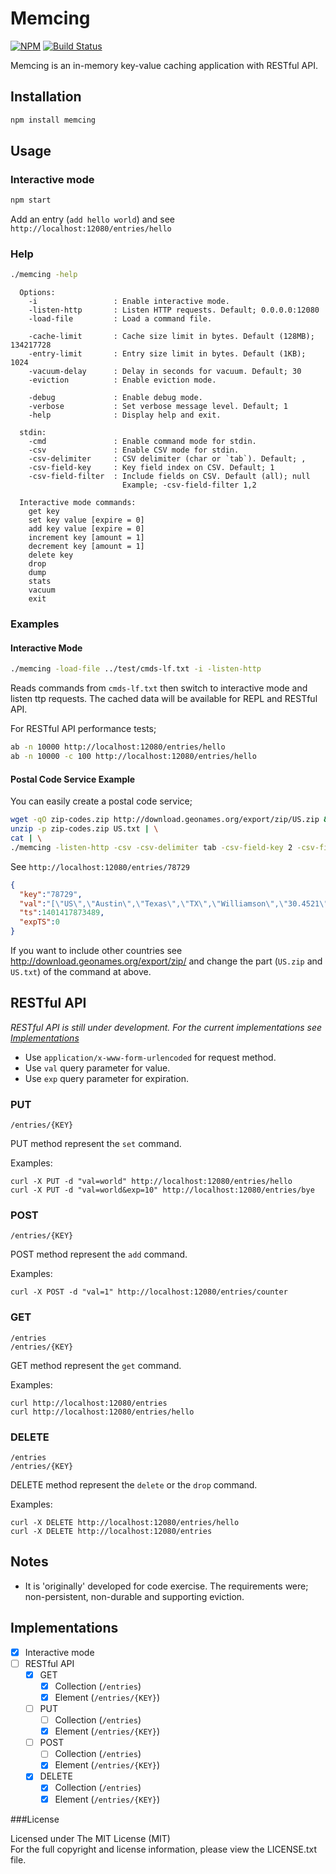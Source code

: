 # Memcing

[![NPM][npm-image]][npm-url] [![Build Status][travis-image]][travis-url]

Memcing is an in-memory key-value caching application with RESTful API.

## Installation

```bash
npm install memcing
```

## Usage

### Interactive mode

```bash
npm start
```
Add an entry (`add hello world`) and see `http://localhost:12080/entries/hello`

### Help

```bash
./memcing -help
```
```
  Options:
    -i                 : Enable interactive mode.
    -listen-http       : Listen HTTP requests. Default; 0.0.0.0:12080
    -load-file         : Load a command file.

    -cache-limit       : Cache size limit in bytes. Default (128MB); 134217728
    -entry-limit       : Entry size limit in bytes. Default (1KB); 1024
    -vacuum-delay      : Delay in seconds for vacuum. Default; 30
    -eviction          : Enable eviction mode.

    -debug             : Enable debug mode.
    -verbose           : Set verbose message level. Default; 1
    -help              : Display help and exit.

  stdin:
    -cmd               : Enable command mode for stdin.
    -csv               : Enable CSV mode for stdin.
    -csv-delimiter     : CSV delimiter (char or `tab`). Default; ,
    -csv-field-key     : Key field index on CSV. Default; 1
    -csv-field-filter  : Include fields on CSV. Default (all); null
                         Example; -csv-field-filter 1,2

  Interactive mode commands:
    get key
    set key value [expire = 0]
    add key value [expire = 0]
    increment key [amount = 1]
    decrement key [amount = 1]
    delete key
    drop
    dump
    stats
    vacuum
    exit
```

### Examples

#### Interactive Mode

```bash
./memcing -load-file ../test/cmds-lf.txt -i -listen-http
```

Reads commands from `cmds-lf.txt` then switch to interactive mode and listen 
ttp requests. The cached data will be available for REPL and RESTful API.

For RESTful API performance tests;

```bash
ab -n 10000 http://localhost:12080/entries/hello
ab -n 10000 -c 100 http://localhost:12080/entries/hello
```

#### Postal Code Service Example

You can easily create a postal code service;

```bash
wget -qO zip-codes.zip http://download.geonames.org/export/zip/US.zip && \
unzip -p zip-codes.zip US.txt | \
cat | \
./memcing -listen-http -csv -csv-delimiter tab -csv-field-key 2 -csv-field-filter 1,3,4,5,6,10,11
```

See `http://localhost:12080/entries/78729`

```JSON
{
  "key":"78729",
  "val":"[\"US\",\"Austin\",\"Texas\",\"TX\",\"Williamson\",\"30.4521\",\"-97.7688\"]",
  "ts":1401417873489,
  "expTS":0
}
```

If you want to include other countries see http://download.geonames.org/export/zip/
and change the part (`US.zip` and `US.txt`) of the command at above.

## RESTful API

*RESTful API is still under development. For the current implementations see [Implementations](#implementations)* 

* Use `application/x-www-form-urlencoded` for request method.
* Use `val` query parameter for value.
* Use `exp` query parameter for expiration.

### PUT

```
/entries/{KEY}
```
PUT method represent the `set` command.

Examples:
```
curl -X PUT -d "val=world" http://localhost:12080/entries/hello
curl -X PUT -d "val=world&exp=10" http://localhost:12080/entries/bye
```

### POST

```
/entries/{KEY}
```
POST method represent the `add` command.

Examples:
```
curl -X POST -d "val=1" http://localhost:12080/entries/counter
```

### GET

```
/entries
/entries/{KEY}
```
GET method represent the `get` command.

Examples:
```
curl http://localhost:12080/entries
curl http://localhost:12080/entries/hello
```

### DELETE

```
/entries
/entries/{KEY}
```
DELETE method represent the `delete` or the `drop` command.

Examples:
```
curl -X DELETE http://localhost:12080/entries/hello
curl -X DELETE http://localhost:12080/entries
```

## Notes

* It is 'originally' developed for code exercise. The requirements were;
  non-persistent, non-durable and supporting eviction.

## Implementations

- [x] Interactive mode
- [ ] RESTful API
  - [x] GET
    - [x] Collection (`/entries`)
    - [x] Element (`/entries/{KEY}`)
  - [ ] PUT
    - [ ] Collection (`/entries`)
    - [x] Element (`/entries/{KEY}`)
  - [ ] POST
    - [ ] Collection (`/entries`)
    - [x] Element (`/entries/{KEY}`)
  - [x] DELETE
    - [x] Collection (`/entries`)
    - [x] Element (`/entries/{KEY}`)

###License

Licensed under The MIT License (MIT)  
For the full copyright and license information, please view the LICENSE.txt file.

[npm-url]: http://npmjs.org/package/memcing
[npm-image]: https://badge.fury.io/js/memcing.svg

[travis-url]: https://travis-ci.org/devfacet/memcing
[travis-image]: https://travis-ci.org/devfacet/memcing.svg?branch=master
